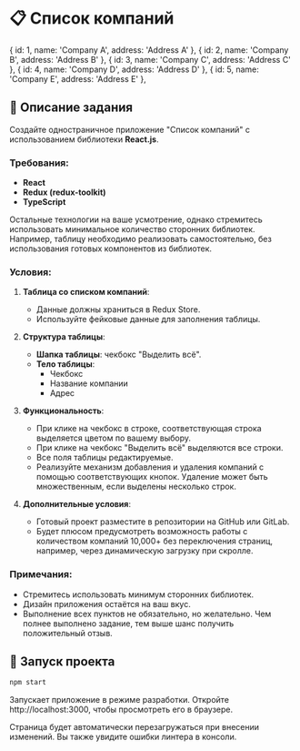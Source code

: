 # 📋 Список компаний

{ id: 1, name: 'Company A', address: 'Address A' },
{ id: 2, name: 'Company B', address: 'Address B' },
{ id: 3, name: 'Company C', address: 'Address C' },
{ id: 4, name: 'Company D', address: 'Address D' },
{ id: 5, name: 'Company E', address: 'Address E' },

## 📝 Описание задания

Создайте одностраничное приложение "Список компаний" с использованием библиотеки **React.js**.

### Требования:

- **React**
- **Redux (redux-toolkit)**
- **TypeScript**

Остальные технологии на ваше усмотрение, однако стремитесь использовать минимальное количество сторонних библиотек. Например, таблицу необходимо реализовать самостоятельно, без использования готовых компонентов из библиотек.

### Условия:

1. **Таблица со списком компаний**:

   - Данные должны храниться в Redux Store.
   - Используйте фейковые данные для заполнения таблицы.

2. **Структура таблицы**:

   - **Шапка таблицы**: чекбокс "Выделить всё".
   - **Тело таблицы**:
     - Чекбокс
     - Название компании
     - Адрес

3. **Функциональность**:

   - При клике на чекбокс в строке, соответствующая строка выделяется цветом по вашему выбору.
   - При клике на чекбокс "Выделить всё" выделяются все строки.
   - Все поля таблицы редактируемые.
   - Реализуйте механизм добавления и удаления компаний с помощью соответствующих кнопок. Удаление может быть множественным, если выделены несколько строк.

4. **Дополнительные условия**:
   - Готовый проект разместите в репозитории на GitHub или GitLab.
   - Будет плюсом предусмотреть возможность работы с количеством компаний 10,000+ без переключения страниц, например, через динамическую загрузку при скролле.

### Примечания:

- Стремитесь использовать минимум сторонних библиотек.
- Дизайн приложения остаётся на ваш вкус.
- Выполнение всех пунктов не обязательно, но желательно. Чем полнее выполнено задание, тем выше шанс получить положительный отзыв.

## 🚀 Запуск проекта

```bash
npm start
```

Запускает приложение в режиме разработки.
Откройте http://localhost:3000, чтобы просмотреть его в браузере.

Страница будет автоматически перезагружаться при внесении изменений.
Вы также увидите ошибки линтера в консоли.
